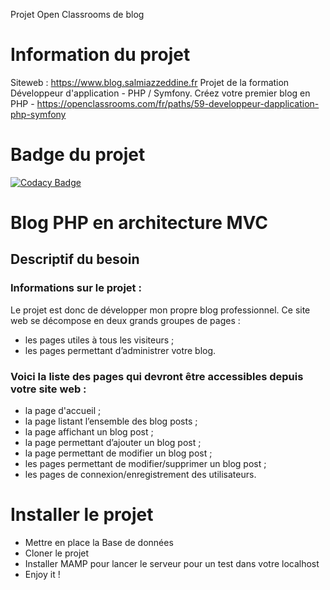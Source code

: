 Projet Open Classrooms de blog
# Information du projet
Siteweb : https://www.blog.salmiazzeddine.fr
Projet de la formation Développeur d'application - PHP / Symfony.
Créez votre premier blog en PHP - https://openclassrooms.com/fr/paths/59-developpeur-dapplication-php-symfony

# Badge du projet

[![Codacy Badge](https://app.codacy.com/project/badge/Grade/1c508177d6b74de280ffd6d31460cda1)](https://www.codacy.com/gh/AzzeddDev/p4_bdd-ExpressFood/dashboard?utm_source=github.com&amp;utm_medium=referral&amp;utm_content=AzzeddDev/p4_bdd-ExpressFood&amp;utm_campaign=Badge_Grade)


# Blog PHP en architecture MVC
## Descriptif du besoin

### Informations sur le projet :
Le projet est donc de développer mon propre blog professionnel. Ce site web se décompose en deux grands groupes de pages :
* les pages utiles à tous les visiteurs ;
* les pages permettant d’administrer votre blog.

### Voici la liste des pages qui devront être accessibles depuis votre site web :
* la page d'accueil ;
* la page listant l’ensemble des blog posts ;
* la page affichant un blog post ;
* la page permettant d’ajouter un blog post ;
* la page permettant de modifier un blog post ;
* les pages permettant de modifier/supprimer un blog post ;
* les pages de connexion/enregistrement des utilisateurs.


# Installer le projet
* Mettre en place la Base de données
* Cloner le projet
* Installer MAMP pour lancer le serveur pour un test dans votre localhost
* Enjoy it !
